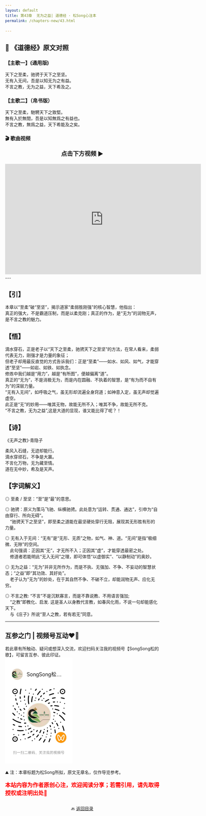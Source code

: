 ```yaml
---
layout: default
title: 第43章  无为之益| 道德经 · 松Song心注本
permalink: /chapters-new/43.html

---
```


## 📜 《道德经》原文对照
### 【主歌一】(通用版) 
天下之至柔，驰骋于天下之至坚。<br>
无有入无间，吾是以知无为之有益。<br>
不言之教，无为之益，天下希及之。<br>

### 【主歌二】（帛书版）
天下之至柔，馳騁天下之致堅。<br>
無有入於無間，吾是以知無爲之有益也。<br>
不言之教，無爲之益，天下希能及之矣。<br>

### 🎬 歌曲视频
<p style="text-align:center; font-size:1.2rem; font-weight:bold;">
  点击下方视频 ▶️
</p>

<iframe
  src="https://streamable.com/e/r8bbmp"
  width="640"
  height="360"
  frameborder="0"
  allowfullscreen
  loading="lazy">
</iframe>
---

## 【引】
本章以“至柔”破“至坚”，揭示道家“柔弱胜刚强”的核心智慧，他指出：<br>
真正的强大，不是霸道压制，而是以柔克刚；真正的作为，是“无为”的润物无声，是不言之教的魅力。<br>

## 【悟】
滴水穿石，正是老子以“天下之至柔，驰骋天下之至坚”的方法，在常人看来，柔弱代表无力，刚强才是力量的象征；<br>
但老子却用最反直觉的方式告诉我们：正是“至柔”——如水、如风、如气，才能穿透“至坚”——如岩、如铁、如执念。<br>
修炼中我们越是“用力”，越是“有所图”，便越偏离“道”。<br>
真正的“无为”，不是消极无为，而是内在圆融、不执着的智慧，是“有为而不自有为”的深层力量。<br>
“无有入无间”，如呼吸之气，虽无形却流遍全身窍道；如神意入定，虽无声却觉遍虚空。<br>
此正是“无”的妙用——唯其无物，故能无所不入；唯其不争，故能无所不克。<br>
“不言之教，无为之益”,这是大道的显现，谁又能比得了呢？！<br>

## 【诗】
《无声之教》·青隐子<br>

柔风入石缝，无迹却能行。<br>
滴水穿顽石，不争是大赢。<br>
不言化万物，无为藏至情。<br>
道在无中妙，希及是天声。<br>

## 【字词解义】

◎ 至柔 / 至坚：“至”是“最”的意思。<br>

◎ 驰骋：原义为策马飞驰、纵横驰骋。此处意为“运转、贯通、通达”，引申为“自由穿行、所向无碍”。<br>
&nbsp;&nbsp;&nbsp;&nbsp;“驰骋天下之至坚”，即至柔之道能在最坚硬处穿行无阻，展现其无形胜有形的力量。<br>

◎ 无有入于无间：“无有”是“无形、无质”之物，如气、神、道。“无间”是指“极细微、无隙”的空间。<br>
&nbsp;&nbsp;&nbsp;&nbsp;此句强调：正因其“无”，才无所不入；正因其“虚”，才能穿透最密之处。<br>
&nbsp;&nbsp;&nbsp;&nbsp;修道者若能明此“无入无间”之理，即可体悟“以虚御实”、“以静制动”的奥妙。<br>

◎ 无为之益：“无为”并非无所作为，而是不执、无强加、不争、不妄动的智慧状态；“之益”即“其功效、其好处”。<br>
&nbsp;&nbsp;&nbsp;&nbsp;老子认为“无为”的妙处，在于其自然不争、不破不立，却能润物无声、应化无穷。<br>

◎ 不言之教: “不言”不是沉默寡言，而是不靠说教、不用语言强加; <br>
&nbsp;&nbsp;&nbsp;&nbsp;“之教”即教化、启发. 这是圣人以身教代言教，如春风化雨，不说一句却能感化天下。<br>
&nbsp;&nbsp;&nbsp;&nbsp;与《庄子》所说“至人之教，若有若无”同意。<br>

---
##  互参之门 | 视频号互动❤️🤝

若此章有所触动、疑问或想深入交流，欢迎扫码关注我的视频号【SongSong松的歌】，可留言互参、彼此印证。<br>
<img src="../img/qrcode_songsong.jpg" alt="扫码进入视频号" width="220">

⛰️ 注：本章标题为松Song所拟，原文无章名，仅作导览参考。<br>
<p style="color:red; font-size:18px; font-weight:bold;">
本站内容为作者原创心注，欢迎阅读分享；若需引用，请先取得授权或注明出处🙏
</p>

<p style="text-align:center; margin-top:2em;">
  🔙 <a href="{{ '/' | relative_url }}#catalog">返回目录</a>
</p>


